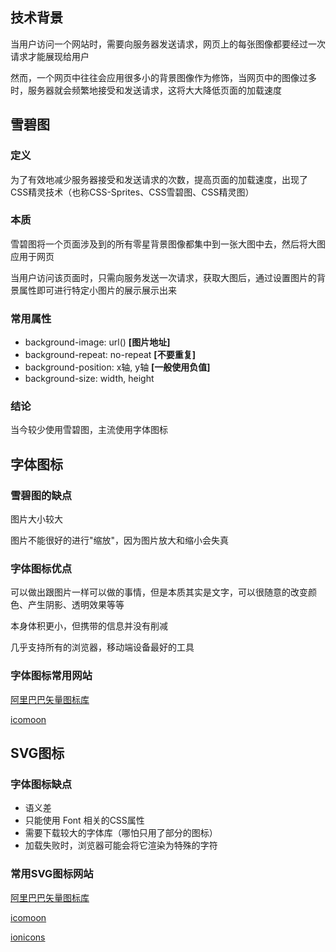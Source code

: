 ## 技术背景

当用户访问一个网站时，需要向服务器发送请求，网页上的每张图像都要经过一次请求才能展现给用户

然而，一个网页中往往会应用很多小的背景图像作为修饰，当网页中的图像过多时，服务器就会频繁地接受和发送请求，这将大大降低页面的加载速度



## 雪碧图

### 定义

为了有效地减少服务器接受和发送请求的次数，提高页面的加载速度，出现了CSS精灵技术（也称CSS-Sprites、CSS雪碧图、CSS精灵图）

### 本质

雪碧图将一个页面涉及到的所有零星背景图像都集中到一张大图中去，然后将大图应用于网页

当用户访问该页面时，只需向服务发送一次请求，获取大图后，通过设置图片的背景属性即可进行特定小图片的展示展示出来

### 常用属性

* background-image: url() **[图片地址]**
* background-repeat: no-repeat **[不要重复]**
* background-position: x轴, y轴 **[一般使用负值]**
* background-size: width, height

### 结论

当今较少使用雪碧图，主流使用字体图标



## 字体图标

### 雪碧图的缺点

图片大小较大

图片不能很好的进行"缩放"，因为图片放大和缩小会失真 

### 字体图标优点

可以做出跟图片一样可以做的事情，但是本质其实是文字，可以很随意的改变颜色、产生阴影、透明效果等等

本身体积更小，但携带的信息并没有削减

几乎支持所有的浏览器，移动端设备最好的工具

### 字体图标常用网站

[阿里巴巴矢量图标库](http://www.iconfont.cn/)

[icomoon](http://icomoon.io) 



## SVG图标

### 字体图标缺点

* 语义差
* 只能使用 Font 相关的CSS属性
* 需要下载较大的字体库（哪怕只用了部分的图标）
* 加载失败时，浏览器可能会将它渲染为特殊的字符

### 常用SVG图标网站

[阿里巴巴矢量图标库](http://www.iconfont.cn/)

[icomoon](http://icomoon.io)

[ionicons](http://ionicons.com)